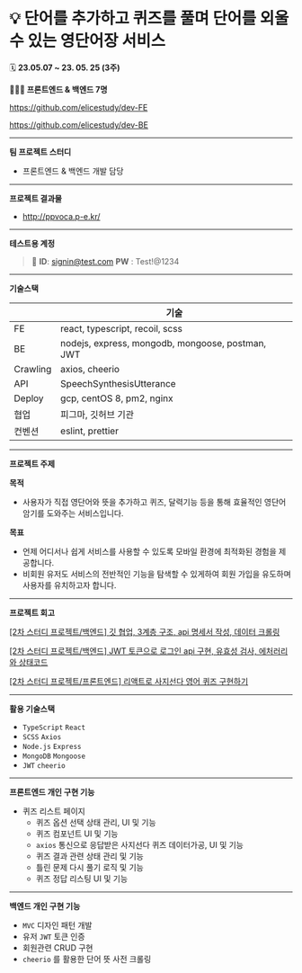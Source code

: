 # 💡 단어를 추가하고 퀴즈를 풀며 단어를 외울 수 있는 영단어장 서비스


🗓️ **23.05.07 ~ 23. 05. 25 (3주)**

**👨‍👧‍👦 프론트엔드 & 백엔드 7명**

https://github.com/elicestudy/dev-FE

https://github.com/elicestudy/dev-BE

---


**팀 프로젝트 스터디**

- 프론트엔드 & 백엔드 개발 담당

---

**프로젝트 결과물**

- http://ppvoca.p-e.kr/

---

**테스트용 계정**

> 🔐 **ID**: signin@test.com
> **PW** : Test!@1234

---

**기술스택**


|  | 기술  |
| --- | --- |
| FE | react, typescript, recoil, scss |
| BE | nodejs, express, mongodb, mongoose, postman, JWT |
| Crawling | axios, cheerio |
| API | SpeechSynthesisUtterance |
| Deploy | gcp, centOS 8, pm2, nginx |
| 협업 | 피그마, 깃허브 기관 |
| 컨벤션 | eslint,  prettier |

---

**프로젝트 주제**

**목적**

- 사용자가 직접 영단어와 뜻을 추가하고 퀴즈, 달력기능 등을 통해 효율적인 영단어 암기를 도와주는 서비스입니다.

**목표**

- 언제 어디서나 쉽게 서비스를 사용할 수 있도록 모바일 환경에 최적화된 경험을 제공합니다.
- 비회원 유저도 서비스의 전반적인 기능을 탐색할 수 있게하여 회원 가입을 유도하며 사용자를 유치하고자 합니다.

---

**프로젝트 회고**

[[2차 스터디 프로젝트/백엔드] 깃 협업, 3계층 구조, api 명세서 작성, 데이터 크롤링](https://velog.io/@saemileee/2차-스터디-프로젝트백엔드-깃-협업-3계층-구조-api-명세서-작성-데이터-크롤링)

[[2차 스터디 프로젝트/백엔드] JWT 토큰으로 로그인 api 구현, 유효성 검사, 에처러리와 상태코드](https://velog.io/@saemileee/2차-스터디-프로젝트백엔드-JWT-토큰으로-로그인-api-구현-유효성-검사-에처러리와-상태코드)

[[2차 스터디 프로젝트/프론트엔드] 리액트로 사지선다 영어 퀴즈 구현하기](https://velog.io/@saemileee/2차-스터디-프로젝트프론트엔드-퀴즈-구현)

---

**활용 기술스택**

- `TypeScript` `React`
- `SCSS` `Axios`
- `Node.js` `Express`
- `MongoDB` `Mongoose`
- `JWT` `cheerio`

---

**프론트엔드 개인 구현 기능**

- 퀴즈 리스트 페이지
    - 퀴즈 옵션 선택 상태 관리, UI 및 기능
    - 퀴즈 컴포넌트 UI 및 기능
    - `axios` 통신으로 응답받은 사지선다 퀴즈 데이터가공, UI 및 기능
    - 퀴즈 결과 관련 상태 관리 및 기능
    - 틀린 문제 다시 풀기 로직 및 기능
    - 퀴즈 정답 리스팅 UI 및 기능

---

**백엔드 개인 구현 기능**

- `MVC` 디자인 패턴 개발
- 유저 `JWT` 토큰 인증
- 회원관련 CRUD 구현
- `cheerio` 를 활용한 단어 뜻 사전 크롤링

